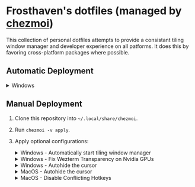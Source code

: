 # Frosthaven's dotfiles (managed by [chezmoi](https://github.com/twpayne/chezmoi))

This collection of personal dotfiles attempts to provide a consistant tiling window manager and developer experience on all patforms. It does this by favoring cross-platform packages where possible.

## Automatic Deployment

<details>

<summary>Windows</summary>

Run the following in an Administrator Powershell terminal and reboot the machine afterward:

```ps1
Set-ExecutionPolicy Bypass -Scope Process -Force
[System.Net.ServicePointManager]::SecurityProtocol = [System.Net.ServicePointManager]::SecurityProtocol -bor 3072

# Install Chocolatey
iex ((New-Object System.Net.WebClient).DownloadString('https://community.chocolatey.org/install.ps1'))

# Wait until choco is available
$maxRetries = 20
$retryCount = 0
while (-not (Get-Command choco -ErrorAction SilentlyContinue)) {
    Start-Sleep -Seconds 2
    $retryCount++
    if ($retryCount -ge $maxRetries) {
        Write-Error "choco not found after waiting. Exiting."
        exit 1
    }
}

# Install packages
choco install git chezmoi -y

# Set execution policy again and enable developer mode
Set-ExecutionPolicy -ExecutionPolicy RemoteSigned -Scope CurrentUser -Force
reg add "HKLM\SOFTWARE\Microsoft\Windows\CurrentVersion\AppModelUnlock" /t REG_DWORD /f /v "AllowDevelopmentWithoutDevLicense" /d 1

# Run chezmoi init as non-admin
Start-Process powershell -ArgumentList 'chezmoi init https://github.com/Frosthaven/dotfiles' -WorkingDirectory $env:USERPROFILE

# Install Rust Toolchain with GCC
winget install --id=MSYS2.MSYS2 -e --accept-package-agreements --accept-source-agreements; C:\msys64\usr\bin\bash -lc "pacman -S --noconfirm mingw-w64-x86_64-toolchain"; winget install --id=Rustlang.Rustup -e --accept-package-agreements --accept-source-agreements; $mingwBin='C:\msys64\mingw64\bin'; $cargoBin=Join-Path $env:USERPROFILE '.cargo\bin'; if (Test-Path (Join-Path $mingwBin 'dlltool.exe')) { $env:Path += ';' + $mingwBin + ';' + $cargoBin; rustup target add x86_64-pc-windows-gnu; rustc --version; cargo --version } else { Write-Error "dlltool.exe not found at $mingwBin" }

chezmoi update
```

</details>

## Manual Deployment

1. Clone this repository into `~/.local/share/chezmoi`.
2. Run `chezmoi -v apply`.
3. Apply optional configurations:
    <details>
    <summary>Windows - Automatically start tiling window manager</summary>

    - create a shortcut in `shell:startup` with a value of `komorebic.exe start --bar --whkd`
    </details>

    <details>
    <summary>Windows - Fix Wezterm Transparency on Nvidia GPUs</summary>

    - Open NVIDIA Control Panel
    - Go to `Manage 3D Settings`
    - Click the `Program Settings` tab
    - Add wezterm if it isn't already in the list
    - Change `OpenGL GDI Compatibility` to `Prefer compatible`
    - Click Apply
    </details>

    <details>
    <summary>Windows - Autohide the cursor</summary>

    - Download & save [AutoHideMouseCursor](https://www.majorgeeks.com/files/details/autohidemousecursor.html) somewhere safe
    - Run the downloaded exe
    - Enable `Start with Windows`
    - Enable `Hide when a key is pressed`
    - Set the timer range to `3 seconds`
    - Set the strategy to aggressive via `# Options` > `Hide Mouse` > `New Strategy + Aggressive`
    </details>

    <details>
    <summary>MacOS - Autohide the cursor</summary>

    - Access `cursorcerer` from the settings panel or spotlight search
    - Set the automatic timeout to below 5 seconds
    </details>

    <details>
    <summary>MacOS - Disable Conflicting Hotkeys</summary>

    - Open `System Settings` -> `Keyboard` -> `Keyboard Shortcuts` -> `Mission Control`
    - Disable or change all entries that use `ctrl + arrow` keys
    </details>




